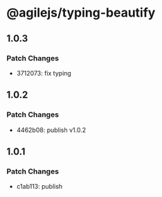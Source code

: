 # @agilejs/typing-beautify

## 1.0.3

### Patch Changes

- 3712073: fix typing

## 1.0.2

### Patch Changes

- 4462b08: publish v1.0.2

## 1.0.1

### Patch Changes

- c1ab113: publish
